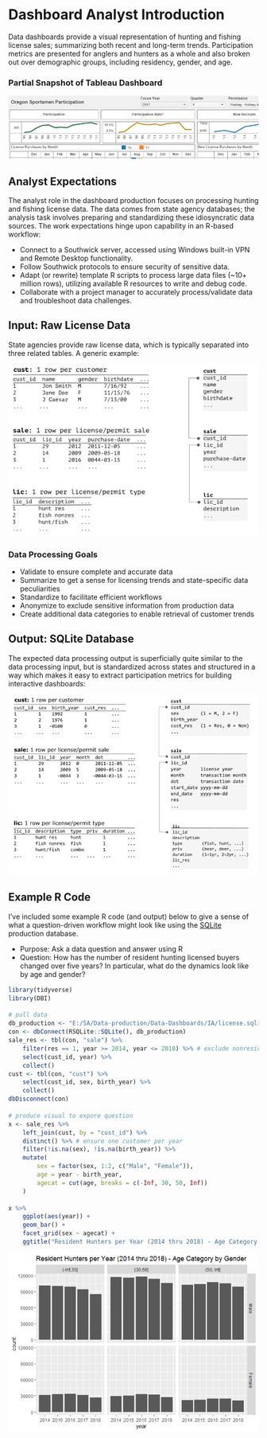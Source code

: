 Dashboard Analyst Introduction
================

Data dashboards provide a visual representation of hunting and fishing
license sales; summarizing both recent and long-term trends.
Participation metrics are presented for anglers and hunters as a whole
and also broken out over demographic groups, including residency,
gender, and age.

### Partial Snapshot of Tableau Dashboard

![](./img/dashboard-snapshot.png)

## Analyst Expectations

The analyst role in the dashboard production focuses on processing
hunting and fishing license data. The data comes from state agency
databases; the analysis task involves preparing and standardizing these
idiosyncratic data sources. The work expectations hinge upon capability
in an R-based workflow:

  - Connect to a Southwick server, accessed using Windows built-in VPN
    and Remote Desktop functionality.
  - Follow Southwick protocols to ensure security of sensitive data.
  - Adapt (or rewrite) template R scripts to process large data files
    (\~10+ million rows), utilizing available R resources to write and
    debug code.
  - Collaborate with a project manager to accurately process/validate
    data and troubleshoot data challenges.

## Input: Raw License Data

State agencies provide raw license data, which is typically separated
into three related tables. A generic example:

![](./img/license-relation-clipped.png)

### Data Processing Goals

  - Validate to ensure complete and accurate data
  - Summarize to get a sense for licensing trends and state-specific
    data peculiarities
  - Standardize to facilitate efficient workflows
  - Anonymize to exclude sensitive information from production data
  - Create additional data categories to enable retrieval of customer
    trends

## Output: SQLite Database

The expected data processing output is superficially quite similar to
the data processing input, but is standardized across states and
structured in a way which makes it easy to extract participation metrics
for building interactive dashboards:

![](./img/license-production.png)

## Example R Code

I’ve included some example R code (and output) below to give a sense of
what a question-driven workflow might look like using the
[SQLite](https://db.rstudio.com/databases/sqlite/) production database.

  - Purpose: Ask a data question and answer using R
  - Question: How has the number of resident hunting licensed buyers
    changed over five years? In particular, what do the dynamics look
    like by age and gender?

<!-- end list -->

``` r
library(tidyverse)
library(DBI)

# pull data
db_production <- "E:/SA/Data-production/Data-Dashboards/IA/license.sqlite3"
con <- dbConnect(RSQLite::SQLite(), db_production)
sale_res <- tbl(con, "sale") %>%
    filter(res == 1, year >= 2014, year <= 2018) %>% # exclude nonresidents
    select(cust_id, year) %>%
    collect()
cust <- tbl(con, "cust") %>%
    select(cust_id, sex, birth_year) %>%
    collect()
dbDisconnect(con)

# produce visual to expore question
x <- sale_res %>%
    left_join(cust, by = "cust_id") %>%
    distinct() %>% # ensure one customer per year
    filter(!is.na(sex), !is.na(birth_year)) %>%
    mutate(
        sex = factor(sex, 1:2, c("Male", "Female")),
        age = year - birth_year,
        agecat = cut(age, breaks = c(-Inf, 30, 50, Inf))
    )

x %>%
    ggplot(aes(year)) +
    geom_bar() +
    facet_grid(sex ~ agecat) +
    ggtitle("Resident Hunters per Year (2014 thru 2018) - Age Category by Gender")
```

![](dashboard-overview_files/figure-gfm/unnamed-chunk-1-1.png)<!-- -->
